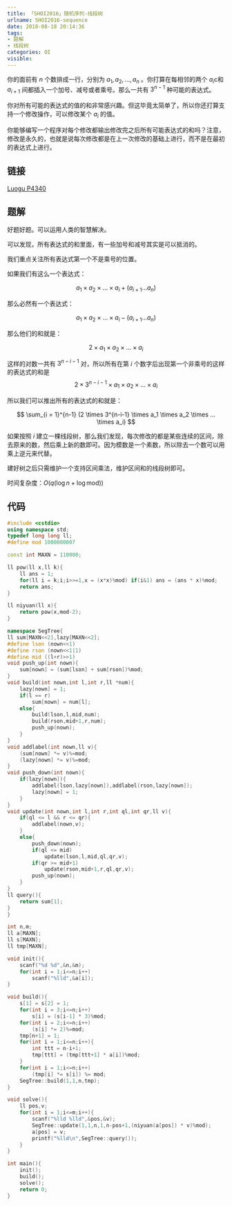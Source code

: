 ```yaml
---
title: 「SHOI2016」随机序列-线段树
urlname: SHOI2016-sequence
date: 2018-08-18 20:14:36
tags:
- 题解
- 线段树
categories: OI
visible:
---
```


你的面前有 $n$ 个数排成一行，分别为 $a_1,a_2,...,a_n$ 。你打算在每相邻的两个 $a_i$c和 $a_{i+1}$ 间都插入一个加号、减号或者乘号。那么一共有 $3^{n-1}$ 种可能的表达式。

你对所有可能的表达式的值的和非常感兴趣。但这毕竟太简单了，所以你还打算支持一个修改操作，可以修改某个 $a_i$ 的值。

你能够编写一个程序对每个修改都输出修改完之后所有可能表达式的和吗？注意，修改是永久的，也就是说每次修改都是在上一次修改的基础上进行，而不是在最初的表达式上进行。

<!-- more -->

## 链接

[Luogu P4340](https://www.luogu.org/problemnew/show/P4340)

## 题解

好题好题。可以运用人类的智慧解决。

可以发现，所有表达式的和里面，有一些加号和减号其实是可以抵消的。

我们重点关注所有表达式第一个不是乘号的位置。

如果我们有这么一个表达式：

$$
a_1 \times a_2 \times ... \times a_i + (a_{i+1} ... a_{n})
$$

那么必然有一个表达式：

$$
a_1 \times a_2 \times ... \times a_i - (a_{i+1} ... a_{n})
$$

那么他们的和就是：

$$
2 \times a_1 \times a_2 \times ... \times a_i
$$

这样的对数一共有 $3^{n-i-1}$ 对，所以所有在第 $i$ 个数字后出现第一个非乘号的这样的表达式的和是
$$
2 \times 3^{n-i-1} \times a_1 \times a_2 \times ... \times a_i 
$$

所以我们可以推出所有的表达式的和就是：

$$
\sum_{i = 1}^{n-1} (2 \times 3^{n-i-1} \times a_1 \times a_2 \times ... \times a_i)
$$

如果按照 $i$ 建立一棵线段树，那么我们发现，每次修改的都是某些连续的区间，除去原来的数，然后乘上新的数即可。因为模数是一个素数，所以除去一个数可以用乘上逆元来代替。

建好树之后只需维护一个支持区间乘法，维护区间和的线段树即可。

时间复杂度：$O(q (\log{n} + \log{\text{mod}}))$

## 代码


```cpp
#include <cstdio>
using namespace std;
typedef long long ll;
#define mod 1000000007

const int MAXN = 110000;

ll pow(ll x,ll k){
    ll ans = 1;
    for(ll i = k;i;i>>=1,x = (x*x)%mod) if(i&1) ans = (ans * x)%mod;
    return ans;
}

ll niyuan(ll x){
    return pow(x,mod-2);
}

namespace SegTree{
ll sum[MAXN<<2],lazy[MAXN<<2];
#define lson (nown<<1)
#define rson (nown<<1|1)
#define mid ((l+r)>>1)
void push_up(int nown){
    sum[nown] = (sum[lson] + sum[rson])%mod;
}
void build(int nown,int l,int r,ll *num){
    lazy[nown] = 1;
    if(l == r)
        sum[nown] = num[l];
    else{
        build(lson,l,mid,num);
        build(rson,mid+1,r,num);
        push_up(nown);
    }
}
void addlabel(int nown,ll v){
    (sum[nown] *= v)%=mod;
    (lazy[nown] *= v)%=mod;
}
void push_down(int nown){
    if(lazy[nown]){
        addlabel(lson,lazy[nown]),addlabel(rson,lazy[nown]);
        lazy[nown] = 1;
    }
}
void update(int nown,int l,int r,int ql,int qr,ll v){
    if(ql <= l && r <= qr){
        addlabel(nown,v); 
    }
    else{
        push_down(nown);
        if(ql <= mid)
            update(lson,l,mid,ql,qr,v);
        if(qr >= mid+1)
            update(rson,mid+1,r,ql,qr,v);
        push_up(nown);
    }
}
ll query(){
    return sum[1];
}
}

int n,m;
ll a[MAXN];
ll s[MAXN];
ll tmp[MAXN];

void init(){
    scanf("%d %d",&n,&m);
    for(int i = 1;i<=n;i++)
        scanf("%lld",&a[i]);
}

void build(){
    s[1] = s[2] = 1;
    for(int i = 3;i<=n;i++)
        s[i] = (s[i-1] * 3)%mod;
    for(int i = 2;i<=n;i++)
        (s[i] *= 2)%=mod;
    tmp[n+1] = 1;
    for(int i = 1;i<=n;i++){
        int ttt = n-i+1;
        tmp[ttt] = (tmp[ttt+1] * a[i])%mod;
    }
    for(int i = 1;i<=n;i++)
        (tmp[i] *= s[i]) %= mod;
    SegTree::build(1,1,n,tmp);
}

void solve(){
    ll pos,v;
    for(int i = 1;i<=m;i++){
        scanf("%lld %lld",&pos,&v);
        SegTree::update(1,1,n,1,n-pos+1,(niyuan(a[pos]) * v)%mod);
        a[pos] = v;
        printf("%lld\n",SegTree::query());
    }
}

int main(){
    init();
    build();
    solve();
    return 0;
}
```


